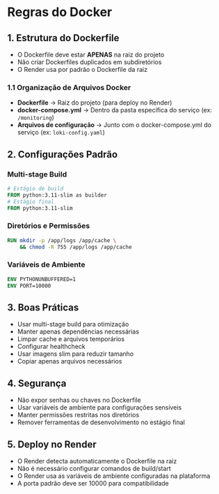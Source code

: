 # Regras do Docker

## 1. Estrutura do Dockerfile

- O Dockerfile deve estar **APENAS** na raiz do projeto
- Não criar Dockerfiles duplicados em subdiretórios
- O Render usa por padrão o Dockerfile da raiz

### 1.1 Organização de Arquivos Docker

- **Dockerfile** → Raiz do projeto (para deploy no Render)
- **docker-compose.yml** → Dentro da pasta específica do serviço (ex: `/monitoring`)
- **Arquivos de configuração** → Junto com o docker-compose.yml do serviço (ex: `loki-config.yaml`)

## 2. Configurações Padrão

### Multi-stage Build

```dockerfile
# Estágio de build
FROM python:3.11-slim as builder
# Estágio final
FROM python:3.11-slim
```

### Diretórios e Permissões

```dockerfile
RUN mkdir -p /app/logs /app/cache \
    && chmod -R 755 /app/logs /app/cache
```

### Variáveis de Ambiente

```dockerfile
ENV PYTHONUNBUFFERED=1
ENV PORT=10000
```

## 3. Boas Práticas

- Usar multi-stage build para otimização
- Manter apenas dependências necessárias
- Limpar cache e arquivos temporários
- Configurar healthcheck
- Usar imagens slim para reduzir tamanho
- Copiar apenas arquivos necessários

## 4. Segurança

- Não expor senhas ou chaves no Dockerfile
- Usar variáveis de ambiente para configurações sensíveis
- Manter permissões restritas nos diretórios
- Remover ferramentas de desenvolvimento no estágio final

## 5. Deploy no Render

- O Render detecta automaticamente o Dockerfile na raiz
- Não é necessário configurar comandos de build/start
- O Render usa as variáveis de ambiente configuradas na plataforma
- A porta padrão deve ser 10000 para compatibilidade
